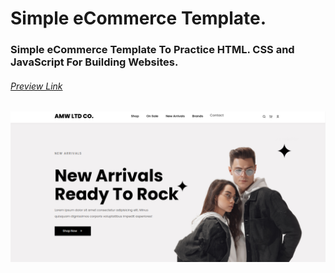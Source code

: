 # Simple eCommerce Template.

### Simple eCommerce Template To Practice HTML. CSS and JavaScript For Building Websites.

###### [Preview Link](https://raw.githack.com/AhmadMWaddah/eCommerce-Template/master/index.html)


![An Alt Image to Template ScreenShot](https://github.com/AhmadMWaddah/eCommerce-Template/blob/master/ecom%20template.png)
